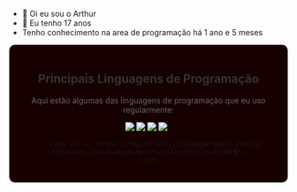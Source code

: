 - 👋 Oi eu sou o Arthur
- 👀 Eu tenho 17 anos
- Tenho conhecimento na area de programação há 1 ano e 5 meses
  
<div align="center" style="background-color: #160000; padding: 20px; border-radius: 10px;">
    <h2 style="color: #333;">Principais Linguagens de Programação</h2>
    <p style="color: #666;">Aqui estão algumas das linguagens de programação que eu uso regularmente:</p>
    <ul style="list-style-type: none; padding: 0;">
        <img src = "https://img.shields.io/badge/C%23-239120?style=for-the-badge&logo=c-sharp&logoColor=white">
        <img src = "https://img.shields.io/badge/HTML-239120?style=for-the-badge&logo=html5&logoColor=white">   
        <img src = "https://img.shields.io/badge/CSS-239120?&style=for-the-badge&logo=css3&logoColor=white">
        <img src = "https://img.shields.io/badge/.NET-5C2D91?style=for-the-badge&logo=.net&logoColor=white">
        <img src = "">
        <img src = "">
      
        <img src = "https://img.shields.io/badge/React-20232A?style=for-the-badge&logo=react&logoColor=61DAFB">
    </ul>
  
</div>
